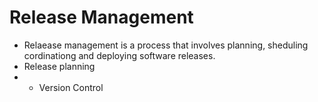 # Release Management 
- Relaease management is a process that involves planning, sheduling
  cordinationg and deploying software releases.
- Release planning
- - Version Control
